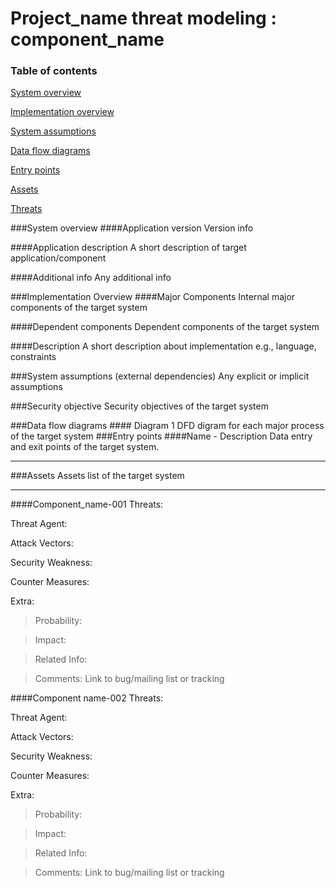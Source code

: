 Project_name threat modeling : component_name
===========================================
### Table of contents

[System overview](#system)

[Implementation overview](#implementation)

[System assumptions](#assumption)

[Data flow diagrams](#dfd)

[Entry points](#entry)

[Assets](#asset)

[Threats](#threats)


<a name="system"/>
###System overview
####Application version
    Version info

####Application description
    A short description of target application/component

####Additional info
    Any additional info

<a name="implementation"/>
###Implementation Overview
####Major Components
    Internal major components of the target system

####Dependent components
    Dependent components of the target system

####Description
    A short description about implementation e.g., language, constraints

<a name="assumption"/>
###System assumptions (external dependencies)
    Any explicit or implicit assumptions

###Security objective
    Security objectives of the target system

<a name="dfd"/>
###Data flow diagrams
#### Diagram 1
    DFD digram for each major process of the target system

<a name="entry"/>
###Entry points
####Name - Description
    Data entry and exit points of the target system.


----------
<a name="asset"/>
###Assets
    Assets list of the target system


----------
####Component_name-001
Threats:
>

Threat Agent:
>

Attack Vectors:
>

Security Weakness:
>

Counter Measures:
>

Extra:
>  Probability:

>  Impact:

>  Related Info:

>  Comments:
     Link to bug/mailing list or tracking

####Component name-002
Threats:
>

Threat Agent:
>

Attack Vectors:
>

Security Weakness:
>

Counter Measures:
>

Extra:
>  Probability:

>  Impact:

>  Related Info:

>  Comments:
     Link to bug/mailing list or tracking
